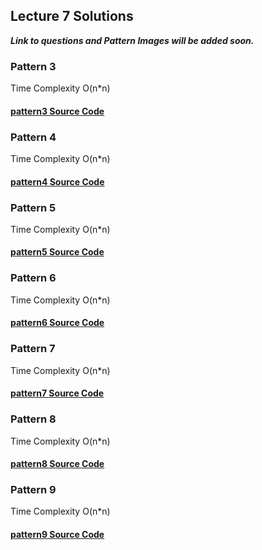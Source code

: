 ## Lecture 7 Solutions

<strong><em>Link to questions and Pattern Images will be added soon.</em></strong>
### Pattern 3

Time Complexity O(n*n)

#### [pattern3 Source Code](solutions/pattern3.java)

### Pattern 4

Time Complexity O(n*n)

#### [pattern4 Source Code](solutions/pattern4.java)

### Pattern 5

Time Complexity O(n*n)

#### [pattern5 Source Code](solutions/pattern5.java)

### Pattern 6

Time Complexity O(n*n)

#### [pattern6 Source Code](solutions/pattern6.java)


### Pattern 7

Time Complexity O(n*n)

#### [pattern7 Source Code](solutions/pattern7.java)

### Pattern 8

Time Complexity O(n*n)

#### [pattern8 Source Code](solutions/pattern8.java)

### Pattern 9

Time Complexity O(n*n)

#### [pattern9 Source Code](solutions/pattern9.java)
